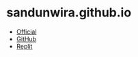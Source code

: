 # sandunwira.github.io

- [Official](https://sandun.me)
- [GitHub](https://sandunwira.github.io)
- [Replit](https://sandunwira.repl.co)
